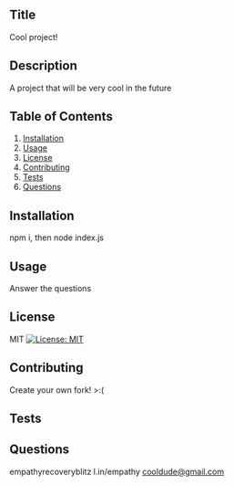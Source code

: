 
  ## Title
  Cool project!

  ## Description 
  A project that will be very cool in the future
  
  ## Table of Contents
  1. [Installation](#Installation)
  2. [Usage](#Usage)
  3. [License](#License)
  4. [Contributing](#Contributing)
  5. [Tests](#Tests)
  6. [Questions](#Questions)
  
  ## Installation
  npm i, then node index.js

  ## Usage
  Answer the questions

  ## License
  MIT [![License: MIT](https://img.shields.io/badge/License-MIT-yellow.svg)](https://opensource.org/licenses/MIT)

  ## Contributing
  Create your own fork! >:(

  ## Tests
  

  ## Questions
  empathyrecoveryblitz
  l.in/empathy
  cooldude@gmail.com
  
